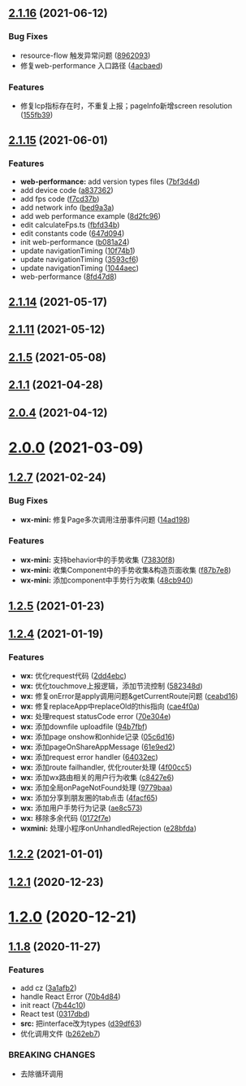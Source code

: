 ## [2.1.16](https://github.com/clouDr-f2e/mitojs/compare/v2.1.15...v2.1.16) (2021-06-12)


### Bug Fixes

* resource-flow 触发异常问题 ([8962093](https://github.com/clouDr-f2e/mitojs/commit/8962093e5c507e1f82b98044bec5a9ebda453afb))
* 修复web-performance 入口路径 ([4acbaed](https://github.com/clouDr-f2e/mitojs/commit/4acbaed086809302ab82d3bee2afb74544ecd801))


### Features

* 修复lcp指标存在时，不重复上报；pageInfo新增screen resolution ([155fb39](https://github.com/clouDr-f2e/mitojs/commit/155fb396400c8cdc2c16a266800e5af201bbc149))



## [2.1.15](https://github.com/clouDr-f2e/mitojs/compare/v2.1.14...v2.1.15) (2021-06-01)


### Features

* **web-performance:** add version types files ([7bf3d4d](https://github.com/clouDr-f2e/mitojs/commit/7bf3d4dc920069822254c031ed87ea411a0703f8))
* add device code ([a837362](https://github.com/clouDr-f2e/mitojs/commit/a83736209175835128a30c1ccb75f1da171fd157))
* add fps code ([f7cd37b](https://github.com/clouDr-f2e/mitojs/commit/f7cd37bd057986b242c1a51ea0972445c4172521))
* add network info ([bed9a3a](https://github.com/clouDr-f2e/mitojs/commit/bed9a3a0ec61c0f3bb0d1351b81d5a4ee7276451))
* add web performance example ([8d2fc96](https://github.com/clouDr-f2e/mitojs/commit/8d2fc9624549e19bdb75d68fd92077bb39fe2c07))
* edit calculateFps.ts ([fbfd34b](https://github.com/clouDr-f2e/mitojs/commit/fbfd34b841f1de7a33b1b2a9583a1a92045364a5))
* edit constants code ([647d094](https://github.com/clouDr-f2e/mitojs/commit/647d094f5d09ebc1beffb611ad14a0dfeca5f339))
* init web-performance ([b081a24](https://github.com/clouDr-f2e/mitojs/commit/b081a245659d419fb52ee1b2fa85d6ee1e3f03a3))
* update navigationTiming ([10f74b1](https://github.com/clouDr-f2e/mitojs/commit/10f74b1a9c3d021d91f2b2d23218af8e905a796d))
* update navigationTiming ([3593cf6](https://github.com/clouDr-f2e/mitojs/commit/3593cf6d12c2b88b6ffe339a7cc4532b1150370b))
* update navigationTiming ([1044aec](https://github.com/clouDr-f2e/mitojs/commit/1044aec8a4d738b4bcd402164a680f7c530bd567))
* web-performance ([8fd47d8](https://github.com/clouDr-f2e/mitojs/commit/8fd47d8583a2066f653adc58255b9e4e0c5ec7fe))



## [2.1.14](https://github.com/clouDr-f2e/mitojs/compare/v2.1.11...v2.1.14) (2021-05-17)



## [2.1.11](https://github.com/clouDr-f2e/mitojs/compare/v2.1.5...v2.1.11) (2021-05-12)



## [2.1.5](https://github.com/clouDr-f2e/mitojs/compare/2.1.1...v2.1.5) (2021-05-08)



## [2.1.1](https://github.com/clouDr-f2e/mitojs/compare/v2.0.4...2.1.1) (2021-04-28)



## [2.0.4](https://github.com/clouDr-f2e/mitojs/compare/v2.0.0...v2.0.4) (2021-04-12)



# [2.0.0](https://github.com/clouDr-f2e/mitojs/compare/v1.2.7...v2.0.0) (2021-03-09)



## [1.2.7](https://github.com/clouDr-f2e/mitojs/compare/v1.2.5...v1.2.7) (2021-02-24)


### Bug Fixes

* **wx-mini:** 修复Page多次调用注册事件问题 ([14ad198](https://github.com/clouDr-f2e/mitojs/commit/14ad198ef6c281300f184e8952916d6a097bc9d0))


### Features

* **wx-mini:** 支持behavior中的手势收集 ([73830f8](https://github.com/clouDr-f2e/mitojs/commit/73830f84924b393ca72930e502f32f8010f06f68))
* **wx-mini:** 收集Component中的手势收集&构造页面收集 ([f87b7e8](https://github.com/clouDr-f2e/mitojs/commit/f87b7e89d57a830137f08068c1e9cd4f8a5d91d6))
* **wx-mini:** 添加component中手势行为收集 ([48cb940](https://github.com/clouDr-f2e/mitojs/commit/48cb940db35cde39453603b5874e70f932f32193))



## [1.2.5](https://github.com/clouDr-f2e/mitojs/compare/v1.2.4...v1.2.5) (2021-01-23)



## [1.2.4](https://github.com/clouDr-f2e/mitojs/compare/v1.2.2...v1.2.4) (2021-01-19)


### Features

* **wx:** 优化request代码 ([2dd4ebc](https://github.com/clouDr-f2e/mitojs/commit/2dd4ebcd0ce8b312ff5ce0d0c34fb3eaf5e6d46f))
* **wx:** 优化touchmove上报逻辑，添加节流控制 ([582348d](https://github.com/clouDr-f2e/mitojs/commit/582348d6e2890830c281a0af6176ef8c492620fc))
* **wx:** 修复onError是apply调用问题&getCurrentRoute问题 ([ceabd16](https://github.com/clouDr-f2e/mitojs/commit/ceabd16457b83db2d857a0a81f3b808b470211b0))
* **wx:** 修复replaceApp中replaceOld的this指向 ([cae4f0a](https://github.com/clouDr-f2e/mitojs/commit/cae4f0ae26819c0a55ac66dbd77da12febfd5fe8))
* **wx:** 处理request statusCode error ([70e304e](https://github.com/clouDr-f2e/mitojs/commit/70e304e692ee0424e533618b7b05243892aab469))
* **wx:** 添加downfile uploadfile ([94b7fbf](https://github.com/clouDr-f2e/mitojs/commit/94b7fbf1986702744f35206dc0d6406f87d52be8))
* **wx:** 添加page onshow和onhide记录 ([05c6d16](https://github.com/clouDr-f2e/mitojs/commit/05c6d169c95dc9bb0fa5a583a2811a1ed4b16c03))
* **wx:** 添加pageOnShareAppMessage ([61e9ed2](https://github.com/clouDr-f2e/mitojs/commit/61e9ed2a0e3379f222363375812e97d8fe48700f))
* **wx:** 添加request error handler ([64032ec](https://github.com/clouDr-f2e/mitojs/commit/64032ec8e5386beb839c0f225913d504bfe9e342))
* **wx:** 添加route failhandler, 优化router处理 ([4f00cc5](https://github.com/clouDr-f2e/mitojs/commit/4f00cc5764bfacf6b2bc8eb5280c89480318bfe1))
* **wx:** 添加wx路由相关的用户行为收集 ([c8427e6](https://github.com/clouDr-f2e/mitojs/commit/c8427e641bc88153592aa266c58d766a7f169fe0))
* **wx:** 添加全局onPageNotFound处理 ([9779baa](https://github.com/clouDr-f2e/mitojs/commit/9779baad307dd9c78a247912468fe60f4ed0c138))
* **wx:** 添加分享到朋友圈的tab点击 ([4facf65](https://github.com/clouDr-f2e/mitojs/commit/4facf651c697900f37f19aaeaab5c090212d36f1))
* **wx:** 添加用户手势行为记录 ([ae8c573](https://github.com/clouDr-f2e/mitojs/commit/ae8c573e68e7cc7cf1d7895631e02679271edf86))
* **wx:** 移除多余代码 ([0172f7e](https://github.com/clouDr-f2e/mitojs/commit/0172f7e24e274ac3a62e579f0bcac6eaf5cbb938))
* **wxmini:** 处理小程序onUnhandledRejection ([e28bfda](https://github.com/clouDr-f2e/mitojs/commit/e28bfdabf0ec66987966ac42186b9c3738934608))



## [1.2.2](https://github.com/clouDr-f2e/mitojs/compare/v1.2.1...v1.2.2) (2021-01-01)



## [1.2.1](https://github.com/clouDr-f2e/mitojs/compare/1.2.0...v1.2.1) (2020-12-23)



# [1.2.0](https://github.com/clouDr-f2e/mitojs/compare/1.1.8...1.2.0) (2020-12-21)



## [1.1.8](https://github.com/clouDr-f2e/mitojs/compare/3a1afb2271bf5c732cd7d448826dce239fa4ea83...1.1.8) (2020-11-27)


### Features

* add cz ([3a1afb2](https://github.com/clouDr-f2e/mitojs/commit/3a1afb2271bf5c732cd7d448826dce239fa4ea83))
* handle React Error ([70b4d84](https://github.com/clouDr-f2e/mitojs/commit/70b4d846c66437b0ec0ce7aa918e7c2432eb7580))
* init react ([7b44c10](https://github.com/clouDr-f2e/mitojs/commit/7b44c1096fa0a1f9ff0a9a84830450673cc098fb))
* React test ([0317dbd](https://github.com/clouDr-f2e/mitojs/commit/0317dbda7723602a7c882705384c6e7f42178063))
* **src:** 把interface改为types ([d39df63](https://github.com/clouDr-f2e/mitojs/commit/d39df630edcc83d29a37009f1fe7a48edd94162b))
* 优化调用文件 ([b262eb7](https://github.com/clouDr-f2e/mitojs/commit/b262eb76182b80f7ffd007686be772b2c5db9449))


### BREAKING CHANGES

* 去除循环调用



